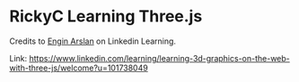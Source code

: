 # RickyC Learning Three.js

Credits to [Engin Arslan](https://www.linkedin.com/learning/instructors/engin-arslan?u=101738049) on Linkedin Learning.

Link: https://www.linkedin.com/learning/learning-3d-graphics-on-the-web-with-three-js/welcome?u=101738049
